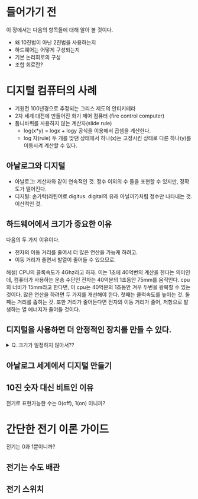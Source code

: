 # 들어가기 전

이 장에서는 다음의 항목들에 대해 알아 볼 것이다.

- 왜 10진법이 아닌 2진법을 사용하는지
- 하드웨어는 어떻게 구성되는지
- 기본 논리회로의 구성
- 조합 회로란?

# 디지털 컴퓨터의 사례

- 기원전 100년경으로 추정되는 그리스 제도의 안티키테라
- 2차 세계 대전에 만들어진 화기 제어 컴퓨터 (fire control computer)
- 톱니바퀴를 사용하지 않는 계산자(slide rule)
  - log(x\*y) = logx + logy 공식을 이용해서 곱셈을 계산한다.
  - log 자(rule) 두 개를 맞댄 상태에서 하나(x)는 고정시킨 상태로 다른 하나(y)를 이동시켜 계산할 수 있다.

## 아날로그와 디지털

- 아날로그: 계산자와 같이 연속적인 것. 정수 이외의 수 들을 표현할 수 있지만, 정확도가 떨어진다.
- 디지털: 손가락(라틴어로 digitus. digital의 유래 아닐까?)처럼 정수만 나타내는 것. 이산적인 것.

## 하드웨어에서 크기가 중요한 이유

다음의 두 가지 이유이다.

- 전자의 이동 거리를 줄여서 더 많은 연산을 가능케 하려고.
- 이동 거리가 줄면서 발열이 줄어들 수 있으므로.

해설) CPU의 클록속도가 4Ghz라고 하자. 이는 1초에 40억번의 계산을 한다는 의미인데, 컴퓨터가 사용하는 운송 수단인 전자는 40억분의 1초동안 75mm를 움직인다. cpu의 너비가 15mm라고 한다면, 이 cpu는 40억분의 1초동안 겨우 두번을 왕복할 수 있는 것이다. 많은 연산을 하려면 두 가지를 개선해야 한다. 첫째는 클럭속도를 높이는 것. 둘째는 거리를 좁히는 것.
또한 거리가 줄어든다면 전자의 이동 거리가 줄어, 저항으로 발생하는 열 에너지가 줄어들 것이다.

## 디지털을 사용하면 더 안정적인 장치를 만들 수 있다.

<details>
<summary>Q. 크기가 일정하지 않아서??</summary>

<!-- summary 아래 한칸 공백 두어야함 -->

QP 인코딩에서 =를 특수한 목적으로 사용한 것처럼, URL 인코딩에서도 특수한 목적으로 사용하는 문자가 있는데, 리터럴하게 사용하는 방법에 대해 설명한다.

</details>

## 아날로그 세계에서 디지털 만들기

## 10진 숫자 대신 비트인 이유

전기로 표현가능한 수는 0(off), 1(on) 이니까?

# 간단한 전기 이론 가이드

전기는 0과 1뿐이니까?

## 전기는 수도 배관

## 전기 스위치

##
